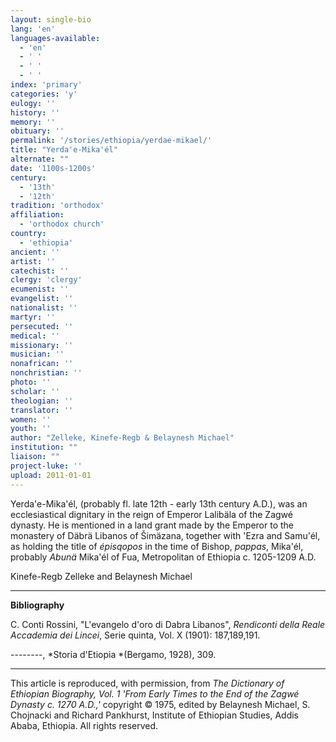 ```yaml
---
layout: single-bio
lang: 'en'
languages-available:
  - 'en'
  - ' '
  - ' '
  - ' '
index: 'primary'
categories: 'y'
eulogy: ''
history: ''
memory: ''
obituary: ''
permalink: '/stories/ethiopia/yerdae-mikael/'
title: "Yerda'e-Mika'él"
alternate: ""
date: '1100s-1200s'
century:
  - '13th'
  - '12th'
tradition: 'orthodox'
affiliation:
  - 'orthodox church'
country:
  - 'ethiopia'
ancient: ''
artist: ''
catechist: ''
clergy: 'clergy'
ecumenist: ''
evangelist: ''
nationalist: ''
martyr: ''
persecuted: ''
medical: ''
missionary: ''
musician: ''
nonafrican: ''
nonchristian: ''
photo: ''
scholar: ''
theologian: ''
translator: ''
women: ''
youth: ''
author: "Zelleke, Kinefe-Regb & Belaynesh Michael"
institution: ""
liaison: ""
project-luke: ''
upload: 2011-01-01
---
```




Yerda'e-Mika'&eacute;l, (probably fl. late 12th - early 13th century A.D.), was an ecclesiastical dignitary in the reign of Emperor Lalibäla of the Zagwé dynasty. He is mentioned in a land grant made by the Emperor to the monastery of Däbrä Libanos of Šimäzana, together with 'Ezra and Samu'él, as holding the title of *&eacute;pisqopos* in the time of Bishop, *pappas*, Mika'él, probably *Abunä* Mika'él of Fua, Metropolitan of Ethiopia c. 1205-1209 A.D.

Kinefe-Regb Zelleke and Belaynesh Michael

---

**Bibliography**

C. Conti Rossini, "L'evangelo d'oro di Dabra Libanos", *Rendiconti della Reale Accademia dei Lincei*, Serie quinta, Vol. X (1901): 187,189,191.

--------, *Storia d'Etiopia *(Bergamo, 1928), 309.

---

This article is reproduced, with permission, from *The Dictionary of Ethiopian Biography, Vol. 1 'From Early Times to the End of the Zagwé Dynasty c. 1270 A.D.,'* copyright &copy; 1975, edited by Belaynesh Michael, S. Chojnacki and Richard Pankhurst, Institute of Ethiopian Studies, Addis Ababa, Ethiopia.  All rights reserved.
